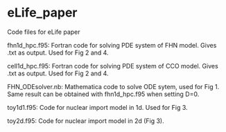 # eLife_paper
Code files for eLife paper

fhn1d_hpc.f95:
  Fortran code for solving PDE system of FHN model. Gives .txt as output. Used for Fig 2 and 4.

cell1d_hpc.f95:
  Fortran code for solving PDE system of CCO model. Gives .txt as output. Used for Fig 2 and 4.
  
FHN_ODEsolver.nb:
  Mathematica code to solve ODE sytem, used for Fig 1. Same result can be obtained with fhn1d_hpc.f95 when setting D=0.

toy1d1.f95:
  Code for nuclear import model in 1d. Used for Fig 3.

toy2d.f95:
  Code for nuclear import model in 2d (Fig 3).
